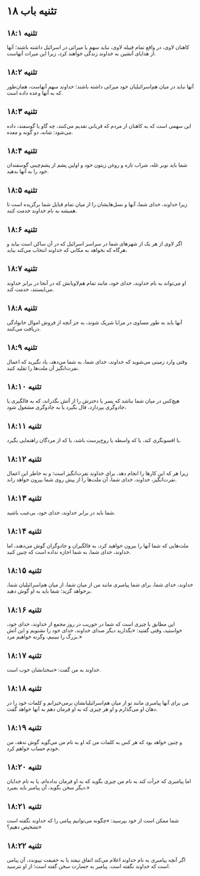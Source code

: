 # تثنیه باب ۱۸

## تثنیه ۱۸:۱
کاهنان لاوی، در واقع تمام قبیله لاوی، نباید سهم یا میراثی در اسرائیل داشته باشند؛ آنها از هدایای آتشین به خداوند زندگی خواهند کرد، زیرا این میراث آنهاست.

## تثنیه ۱۸:۲
آنها نباید در میان هم‌اسرائیلیان خود میراثی داشته باشند؛ خداوند سهم آنهاست، همان‌طور که به آنها وعده داده است.

## تثنیه ۱۸:۳
این سهمی است که به کاهنان از مردم که قربانی تقدیم می‌کنند، چه گاو یا گوسفند، داده می‌شود: شانه، دو گونه و معده.

## تثنیه ۱۸:۴
شما باید نوبر غله، شراب تازه و روغن زیتون خود و اولین پشم از پشم‌چینی گوسفندان خود را به آنها بدهید.

## تثنیه ۱۸:۵
زیرا خداوند، خدای شما، آنها و نسل‌هایشان را از میان تمام قبایل شما برگزیده است تا همیشه به نام خداوند خدمت کنند.

## تثنیه ۱۸:۶
اگر لاوی از هر یک از شهرهای شما در سراسر اسرائیل که در آن ساکن است بیاید و هرگاه که بخواهد به مکانی که خداوند انتخاب می‌کند بیاید،

## تثنیه ۱۸:۷
او می‌تواند به نام خداوند، خدای خود، مانند تمام هم‌لاویانش که در آنجا در برابر خداوند می‌ایستند، خدمت کند.

## تثنیه ۱۸:۸
آنها باید به طور مساوی در مزایا شریک شوند، به جز آنچه از فروش اموال خانوادگی دریافت می‌کنند.

## تثنیه ۱۸:۹
وقتی وارد زمینی می‌شوید که خداوند، خدای شما، به شما می‌دهد، یاد نگیرید که اعمال نفرت‌انگیز آن ملت‌ها را تقلید کنید.

## تثنیه ۱۸:۱۰
هیچ‌کس در میان شما نباشد که پسر یا دخترش را از آتش بگذراند، که به فالگیری یا جادوگری بپردازد، فال بگیرد یا به جادوگری مشغول شود،

## تثنیه ۱۸:۱۱
یا افسونگری کند، یا که واسطه یا روح‌پرست باشد، یا که از مردگان راهنمایی بگیرد.

## تثنیه ۱۸:۱۲
زیرا هر که این کارها را انجام دهد، برای خداوند نفرت‌انگیز است؛ و به خاطر این اعمال نفرت‌انگیز، خداوند، خدای شما، آن ملت‌ها را از پیش روی شما بیرون خواهد راند.

## تثنیه ۱۸:۱۳
شما باید در برابر خداوند، خدای خود، بی‌عیب باشید.

## تثنیه ۱۸:۱۴
ملت‌هایی که شما آنها را بیرون خواهید کرد، به فالگیران و جادوگران گوش می‌دهند، اما خداوند، خدای شما، به شما اجازه نداده است که چنین کنید.

## تثنیه ۱۸:۱۵
خداوند، خدای شما، برای شما پیامبری مانند من از میان شما، از میان هم‌اسرائیلیان شما، برخواهد گزید؛ شما باید به او گوش دهید.

## تثنیه ۱۸:۱۶
این مطابق با چیزی است که شما در حوریب در روز مجمع از خداوند، خدای خود، خواستید، وقتی گفتید: «بگذارید دیگر صدای خداوند، خدای خود را نشنویم و این آتش بزرگ را نبینیم، وگرنه خواهیم مرد.»

## تثنیه ۱۸:۱۷
خداوند به من گفت: «سخنانشان خوب است.

## تثنیه ۱۸:۱۸
من برای آنها پیامبری مانند تو از میان هم‌اسرائیلیانشان برمی‌خیزانم و کلمات خود را در دهان او می‌گذارم و او هر چیزی که به او فرمان دهم به آنها خواهد گفت.

## تثنیه ۱۸:۱۹
و چنین خواهد بود که هر کس به کلمات من که او به نام من می‌گوید گوش ندهد، من خودم حساب خواهم کرد.

## تثنیه ۱۸:۲۰
اما پیامبری که جرأت کند به نام من چیزی بگوید که به او فرمان نداده‌ام، یا به نام خدایان دیگر سخن بگوید، آن پیامبر باید بمیرد.»

## تثنیه ۱۸:۲۱
شما ممکن است از خود بپرسید: «چگونه می‌توانیم پیامی را که خداوند نگفته است تشخیص دهیم؟»

## تثنیه ۱۸:۲۲
اگر آنچه پیامبری به نام خداوند اعلام می‌کند اتفاق نیفتد یا به حقیقت نپیوندد، آن پیامی است که خداوند نگفته است. پیامبر به جسارت سخن گفته است؛ از او نترسید.
